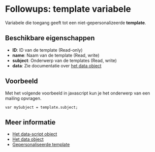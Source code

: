 # Followups: template variabele

Variabele die toegang geeft tot een niet-gepersonalizeerde **template**.

## Beschikbare eigenschappen

* **ID**: ID van de template (Read-only)
* **name**: Naam van de template (Read, write)
* **subject**: Onderwerp van de templates (Read, write)
* **data**: Zie documentatie over [het data object](./followups-scripting-data)

## Voorbeeld

Met het volgende voorbeeld in javascript kun je het onderwerp van een mailing opvragen.

    var mySubject = template.subject;

## Meer informatie
* [Het data-script object](./followups-scripting)
* [Het data object](./followups-scripting-data)
* [Gepersonaliseerde template](./followups-scripting-message)
